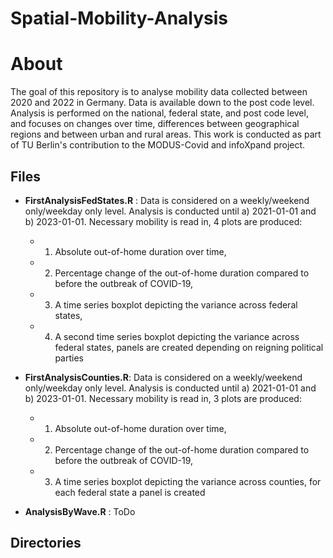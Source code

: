# Spatial-Mobility-Analysis

# About

The goal of this repository is to analyse mobility data collected between 2020 and 2022 in Germany. Data is available down to the post code level. Analysis is performed on the national, federal state, and post code level, and focuses on changes over time, differences between geographical regions and between urban and rural areas. This work is conducted as part of TU Berlin's contribution to the MODUS-Covid and infoXpand project.

## Files

- **FirstAnalysisFedStates.R** : Data is considered on a weekly/weekend only/weekday only level. Analysis is conducted until a) 2021-01-01 and b) 2023-01-01. Necessary mobility is read in,  4 plots are produced: 
	- 1) Absolute out-of-home duration over time, 
	- 2) Percentage change of the out-of-home duration compared to before the outbreak of COVID-19, 
	- 3) A time series boxplot depicting the variance across federal states, 
	- 4) A second time series boxplot depicting the variance across federal states, panels are created depending on reigning political parties
	
- **FirstAnalysisCounties.R**: Data is considered on a weekly/weekend only/weekday only level. Analysis is conducted until a) 2021-01-01 and b) 2023-01-01. Necessary mobility is read in,  3 plots are produced: 
	- 1) Absolute out-of-home duration over time, 
	- 2) Percentage change of the out-of-home duration compared to before the outbreak of COVID-19, 
	- 3) A time series boxplot depicting the variance across counties, for each federal state a panel is created

- **AnalysisByWave.R** : ToDo

## Directories
